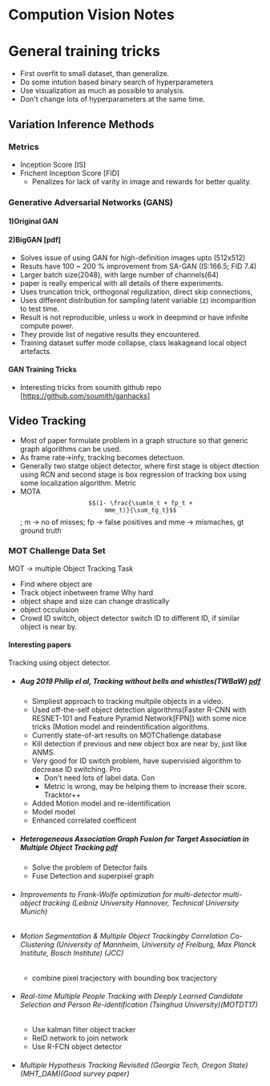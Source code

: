 # Compution Vision Notes

# General training tricks
+ First overfit to small dataset, than generalize.
+ Do some intution based binary search of hyperparameters
+ Use visualization as much as possible to analysis.
+ Don't change lots of hyperparameters at the same time.


## Variation Inference Methods

### Metrics
+ Inception Score [IS]
+ Frichent Inception Score [FID]
  - Penalizes for lack of varity in image and rewards for better quality.

### Generative Adversarial Networks (GANS)
#### 1)Original GAN

#### 2)BigGAN [pdf]
+ Solves issue of using GAN for high-definition images upto (512x512)
+ Resuts have 100 ~ 200 % improvement from SA-GAN (IS:166.5; FID 7.4)
+ Larger batch size(2048), with large number of channels(64)
+ paper is really emperical with all details of there experiments.
+ Uses truncation trick, orthogonal regulization, direct skip connections, 
+ Uses different distribution for sampling latent variable (z) incomparition to test time.
+ Result is not reproducible, unless u work in deepmind or have infinite compute power.
+ They provide list of negative results they encountered.
+ Training dataset suffer mode collapse, class leakageand local object artefacts.

#### GAN Training Tricks
+ Interesting tricks from soumith github repo [https://github.com/soumith/ganhacks]

## Video Tracking

+ Most of paper formulate problem in a graph structure so that generic graph algorithms can be used.
+ As frame rate->infy, tracking becomes detectuon.
+ Generally two statge object detector, where first stage is object dtection using RCN and second stage is box regression of tracking box using some localization algorithm.
Metric
+ MOTA <code>$$(1- \frac{\sum(m_t + fp_t + mme_t)}{\sum_tg_t}$$</code>; m -> no of misses; fp -> false positives and mme -> mismaches, gt ground truth

### MOT Challenge Data Set
MOT -> multiple Object Tracking
Task
+ Find where object are
+ Track object inbetween frame
Why hard
+ object shape and size can change drastically
+ object occulusion
+ Crowd ID switch, object detector switch ID to different ID, if similar object is near by.

#### Interesting papers

Tracking using object detector.

+ ##### Aug 2019 Philip el al, Tracking without bells and whistles(TWBaW) [pdf](https://arxiv.org/pdf/1903.05625.pdf)
  + Simpliest approach to tracking multpile objects in a video.
  + Used off-the-self object detection algorithms(Faster R-CNN with RESNET-101 and Feature Pyramid Network[FPN]) with some nice tricks (Motion model and reindentification algorithms.
  + Currently state-of-art results on MOTChallenge database
  + Kill detection if previous and new object box are near by, just like ANMS.
  + Very good for ID switch problem, have supervisied algorithm to decrease ID switching.
  Pro
    + Don't need lots of label data.
  Con
    + Metric is wrong, may be helping them to increase their score.
  Tracktor++
  + Added Motion model and re-identification 
  + Model model
  + Enhanced correlated coefficent

+ ##### Heterogeneous Association Graph Fusion for Target Association in Multiple Object Tracking [pdf](https://ieeexplore.ieee.org/stamp/stamp.jsp?tp=&arnumber=8540450&tag=1)
  + Solve the problem of Detector fails
  + Fuse Detection and superpixel graph
+ ###### Improvements to Frank-Wolfe optimization for multi-detector multi-object tracking (Leibniz University Hannover, Technical University Munich)
+ ###### Motion Segmentation & Multiple Object Trackingby Correlation Co-Clustering (University of Mannheim, University of Freiburg, Max Planck Institute, Bosch Institute) (JCC)
  + combine pixel tracjectory with bounding box tracjectory
+ ###### Real-time Multiple People Tracking with Deeply Learned Candidate Selection and Person Re-identification (Tsinghua University)(MOTDT17)
  + Use kalman filter object tracker
  + ReID network to join network
  + Use R-FCN object detector
+ ###### Multiple Hypothesis Tracking Revisited (Georgia Tech, Oregon State)(MHT_DAM)(Good survey paper)





